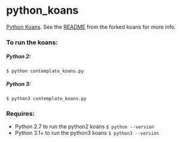 # python_koans

[Python Koans](http://github.com/gregmalcolm/python_koans).  See the [README](https://github.com/MeredithGodar/python_koans/blob/master/README.rst) from the forked koans for more info.  

### To run the koans:

##### Python 2:
```shell
$ python contemplate_koans.py
```

##### Python 3:
```shell
$ python3 contemplate_koans.py
```

### Requires:

  - Python 2.7 to run the python2 koans `$ python --version`  
  - Python 3.1+ to run the python3 koans `$ python3 --version`   
